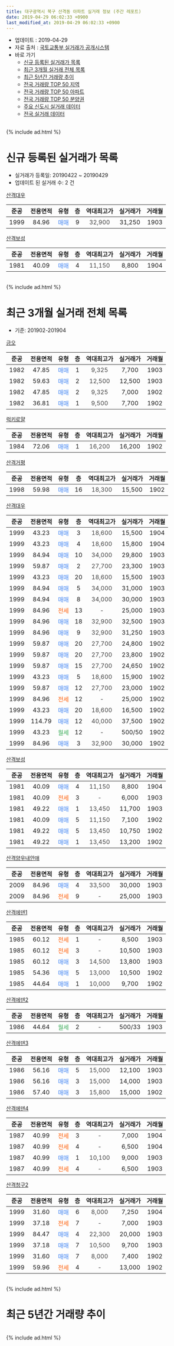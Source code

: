 ```yaml
---
title: 대구광역시 북구 산격동 아파트 실거래 정보 (주간 레포트)
date: 2019-04-29 06:02:33 +0900
last_modified_at: 2019-04-29 06:02:33 +0900
---
```


* 업데이트 : 2019-04-29
* 자료 출처 : [국토교통부 실거래가 공개시스템](http://rt.molit.go.kr)
* 바로 가기
    * [신규 등록된 실거래가 목록](#신규-등록된-실거래가-목록)
    * [최근 3개월 실거래 전체 목록](#최근-3개월-실거래-전체-목록)
    * [최근 5년간 거래량 추이](#최근-5년간-거래량-추이)
    * [전국 거래량 TOP 50 지역](https://inasie.github.io/apt-trade-info/최근-3개월-전국에서-가장-거래가-많이-발생한-지역)
    * [전국 거래량 TOP 50 아파트](https://inasie.github.io/apt-trade-info/최근-3개월-전국에서-가장-거래가-많이-발생한-아파트)
    * [전국 거래량 TOP 50 분양권](https://inasie.github.io/apt-trade-info/최근-3개월-전국에서-가장-거래가-많이-발생한-분양권)
    * [주요 신도시 실거래 데이터](https://inasie.github.io/apt-trade-info/주요-신도시)
    * [전국 실거래 데이터](https://inasie.github.io/apt-trade-info/전국)
<br>
{% include ad.html %}
<br>

# 신규 등록된 실거래가 목록
* 실거래가 등록일: 20190422 ~ 20190429
* 업데이트 된 실거래 수: 2 건


[산격대우](https://search.naver.com/search.naver?query=%EB%8C%80%EA%B5%AC%EA%B4%91%EC%97%AD%EC%8B%9C+%EB%B6%81%EA%B5%AC+%EC%82%B0%EA%B2%A9%EB%8F%99+%EC%82%B0%EA%B2%A9%EB%8C%80%EC%9A%B0)

|준공|전용면적|유형|층|역대최고가|실거래가|거래월|
|:---:|:---:|:---:|:---:|:---:|:---:|:---:|
|1999|84.96|<span style="color:#4285f3">매매</span>|9|<span style="color:#444444">32,900</span>|31,250|1903|

[산격보성](https://search.naver.com/search.naver?query=%EB%8C%80%EA%B5%AC%EA%B4%91%EC%97%AD%EC%8B%9C+%EB%B6%81%EA%B5%AC+%EC%82%B0%EA%B2%A9%EB%8F%99+%EC%82%B0%EA%B2%A9%EB%B3%B4%EC%84%B1)

|준공|전용면적|유형|층|역대최고가|실거래가|거래월|
|:---:|:---:|:---:|:---:|:---:|:---:|:---:|
|1981|40.09|<span style="color:#4285f3">매매</span>|4|<span style="color:#444444">11,150</span>|8,800|1904|


<br>
{% include ad.html %}
<br>

# 최근 3개월 실거래 전체 목록
* 기준: 201902-201904


[금오](https://search.naver.com/search.naver?query=%EB%8C%80%EA%B5%AC%EA%B4%91%EC%97%AD%EC%8B%9C+%EB%B6%81%EA%B5%AC+%EC%82%B0%EA%B2%A9%EB%8F%99+%EA%B8%88%EC%98%A4)

|준공|전용면적|유형|층|역대최고가|실거래가|거래월|
|:---:|:---:|:---:|:---:|:---:|:---:|:---:|
|1982|47.85|<span style="color:#4285f3">매매</span>|1|<span style="color:#444444">9,325</span>|7,700|1903|
|1982|59.63|<span style="color:#4285f3">매매</span>|2|<span style="color:#444444">12,500</span>|12,500|1903|
|1982|47.85|<span style="color:#4285f3">매매</span>|2|<span style="color:#444444">9,325</span>|7,000|1902|
|1982|36.81|<span style="color:#4285f3">매매</span>|1|<span style="color:#444444">9,500</span>|7,700|1902|

[럭키로얄](https://search.naver.com/search.naver?query=%EB%8C%80%EA%B5%AC%EA%B4%91%EC%97%AD%EC%8B%9C+%EB%B6%81%EA%B5%AC+%EC%82%B0%EA%B2%A9%EB%8F%99+%EB%9F%AD%ED%82%A4%EB%A1%9C%EC%96%84)

|준공|전용면적|유형|층|역대최고가|실거래가|거래월|
|:---:|:---:|:---:|:---:|:---:|:---:|:---:|
|1984|72.06|<span style="color:#4285f3">매매</span>|1|<span style="color:#444444">16,200</span>|16,200|1902|

[산격거평](https://search.naver.com/search.naver?query=%EB%8C%80%EA%B5%AC%EA%B4%91%EC%97%AD%EC%8B%9C+%EB%B6%81%EA%B5%AC+%EC%82%B0%EA%B2%A9%EB%8F%99+%EC%82%B0%EA%B2%A9%EA%B1%B0%ED%8F%89)

|준공|전용면적|유형|층|역대최고가|실거래가|거래월|
|:---:|:---:|:---:|:---:|:---:|:---:|:---:|
|1998|59.98|<span style="color:#4285f3">매매</span>|16|<span style="color:#444444">18,300</span>|15,500|1902|

[산격대우](https://search.naver.com/search.naver?query=%EB%8C%80%EA%B5%AC%EA%B4%91%EC%97%AD%EC%8B%9C+%EB%B6%81%EA%B5%AC+%EC%82%B0%EA%B2%A9%EB%8F%99+%EC%82%B0%EA%B2%A9%EB%8C%80%EC%9A%B0)

|준공|전용면적|유형|층|역대최고가|실거래가|거래월|
|:---:|:---:|:---:|:---:|:---:|:---:|:---:|
|1999|43.23|<span style="color:#4285f3">매매</span>|3|<span style="color:#444444">18,600</span>|15,500|1904|
|1999|43.23|<span style="color:#4285f3">매매</span>|4|<span style="color:#444444">18,600</span>|15,800|1904|
|1999|84.94|<span style="color:#4285f3">매매</span>|10|<span style="color:#444444">34,000</span>|29,800|1903|
|1999|59.87|<span style="color:#4285f3">매매</span>|2|<span style="color:#444444">27,700</span>|23,300|1903|
|1999|43.23|<span style="color:#4285f3">매매</span>|20|<span style="color:#444444">18,600</span>|15,500|1903|
|1999|84.94|<span style="color:#4285f3">매매</span>|5|<span style="color:#444444">34,000</span>|31,000|1903|
|1999|84.94|<span style="color:#4285f3">매매</span>|8|<span style="color:#444444">34,000</span>|30,000|1903|
|1999|84.96|<span style="color:#ff5a00">전세</span>|13|<span style="color:#444444">-</span>|25,000|1903|
|1999|84.96|<span style="color:#4285f3">매매</span>|18|<span style="color:#444444">32,900</span>|32,500|1903|
|1999|84.96|<span style="color:#4285f3">매매</span>|9|<span style="color:#444444">32,900</span>|31,250|1903|
|1999|59.87|<span style="color:#4285f3">매매</span>|20|<span style="color:#444444">27,700</span>|24,800|1902|
|1999|59.87|<span style="color:#4285f3">매매</span>|20|<span style="color:#444444">27,700</span>|23,800|1902|
|1999|59.87|<span style="color:#4285f3">매매</span>|15|<span style="color:#444444">27,700</span>|24,650|1902|
|1999|43.23|<span style="color:#4285f3">매매</span>|5|<span style="color:#444444">18,600</span>|15,900|1902|
|1999|59.87|<span style="color:#4285f3">매매</span>|12|<span style="color:#444444">27,700</span>|23,000|1902|
|1999|84.96|<span style="color:#ff5a00">전세</span>|12|<span style="color:#444444">-</span>|25,000|1902|
|1999|43.23|<span style="color:#4285f3">매매</span>|20|<span style="color:#444444">18,600</span>|16,500|1902|
|1999|114.79|<span style="color:#4285f3">매매</span>|12|<span style="color:#444444">40,000</span>|37,500|1902|
|1999|43.23|<span style="color:#34a853">월세</span>|12|<span style="color:#444444">-</span>|500/50|1902|
|1999|84.96|<span style="color:#4285f3">매매</span>|3|<span style="color:#444444">32,900</span>|30,000|1902|

[산격보성](https://search.naver.com/search.naver?query=%EB%8C%80%EA%B5%AC%EA%B4%91%EC%97%AD%EC%8B%9C+%EB%B6%81%EA%B5%AC+%EC%82%B0%EA%B2%A9%EB%8F%99+%EC%82%B0%EA%B2%A9%EB%B3%B4%EC%84%B1)

|준공|전용면적|유형|층|역대최고가|실거래가|거래월|
|:---:|:---:|:---:|:---:|:---:|:---:|:---:|
|1981|40.09|<span style="color:#4285f3">매매</span>|4|<span style="color:#444444">11,150</span>|8,800|1904|
|1981|40.09|<span style="color:#ff5a00">전세</span>|3|<span style="color:#444444">-</span>|6,000|1903|
|1981|49.22|<span style="color:#4285f3">매매</span>|1|<span style="color:#444444">13,450</span>|11,700|1903|
|1981|40.09|<span style="color:#4285f3">매매</span>|5|<span style="color:#444444">11,150</span>|7,100|1902|
|1981|49.22|<span style="color:#4285f3">매매</span>|5|<span style="color:#444444">13,450</span>|10,750|1902|
|1981|49.22|<span style="color:#4285f3">매매</span>|1|<span style="color:#444444">13,450</span>|13,200|1902|

[산격양우내안애](https://search.naver.com/search.naver?query=%EB%8C%80%EA%B5%AC%EA%B4%91%EC%97%AD%EC%8B%9C+%EB%B6%81%EA%B5%AC+%EC%82%B0%EA%B2%A9%EB%8F%99+%EC%82%B0%EA%B2%A9%EC%96%91%EC%9A%B0%EB%82%B4%EC%95%88%EC%95%A0)

|준공|전용면적|유형|층|역대최고가|실거래가|거래월|
|:---:|:---:|:---:|:---:|:---:|:---:|:---:|
|2009|84.96|<span style="color:#4285f3">매매</span>|4|<span style="color:#444444">33,500</span>|30,000|1903|
|2009|84.96|<span style="color:#ff5a00">전세</span>|9|<span style="color:#444444">-</span>|25,000|1903|

[산격에덴1](https://search.naver.com/search.naver?query=%EB%8C%80%EA%B5%AC%EA%B4%91%EC%97%AD%EC%8B%9C+%EB%B6%81%EA%B5%AC+%EC%82%B0%EA%B2%A9%EB%8F%99+%EC%82%B0%EA%B2%A9%EC%97%90%EB%8D%B41)

|준공|전용면적|유형|층|역대최고가|실거래가|거래월|
|:---:|:---:|:---:|:---:|:---:|:---:|:---:|
|1985|60.12|<span style="color:#ff5a00">전세</span>|1|<span style="color:#444444">-</span>|8,500|1903|
|1985|60.12|<span style="color:#ff5a00">전세</span>|3|<span style="color:#444444">-</span>|10,500|1903|
|1985|60.12|<span style="color:#4285f3">매매</span>|3|<span style="color:#444444">14,500</span>|13,800|1903|
|1985|54.36|<span style="color:#4285f3">매매</span>|5|<span style="color:#444444">13,000</span>|10,500|1902|
|1985|44.64|<span style="color:#4285f3">매매</span>|1|<span style="color:#444444">10,000</span>|9,700|1902|

[산격에덴2](https://search.naver.com/search.naver?query=%EB%8C%80%EA%B5%AC%EA%B4%91%EC%97%AD%EC%8B%9C+%EB%B6%81%EA%B5%AC+%EC%82%B0%EA%B2%A9%EB%8F%99+%EC%82%B0%EA%B2%A9%EC%97%90%EB%8D%B42)

|준공|전용면적|유형|층|역대최고가|실거래가|거래월|
|:---:|:---:|:---:|:---:|:---:|:---:|:---:|
|1986|44.64|<span style="color:#34a853">월세</span>|2|<span style="color:#444444">-</span>|500/33|1903|

[산격에덴3](https://search.naver.com/search.naver?query=%EB%8C%80%EA%B5%AC%EA%B4%91%EC%97%AD%EC%8B%9C+%EB%B6%81%EA%B5%AC+%EC%82%B0%EA%B2%A9%EB%8F%99+%EC%82%B0%EA%B2%A9%EC%97%90%EB%8D%B43)

|준공|전용면적|유형|층|역대최고가|실거래가|거래월|
|:---:|:---:|:---:|:---:|:---:|:---:|:---:|
|1986|56.16|<span style="color:#4285f3">매매</span>|5|<span style="color:#444444">15,000</span>|12,100|1903|
|1986|56.16|<span style="color:#4285f3">매매</span>|3|<span style="color:#444444">15,000</span>|14,000|1903|
|1986|57.40|<span style="color:#4285f3">매매</span>|3|<span style="color:#444444">15,800</span>|15,000|1902|


<script async src="//pagead2.googlesyndication.com/pagead/js/adsbygoogle.js"></script>
<!-- 기본 -->
<ins class="adsbygoogle"
     style="display:block"
     data-ad-client="ca-pub-2446590836940007"
     data-ad-slot="1659523306"
     data-ad-format="auto"
     data-full-width-responsive="true"></ins>
<script>
(adsbygoogle = window.adsbygoogle || []).push({});
</script>


[산격에덴4](https://search.naver.com/search.naver?query=%EB%8C%80%EA%B5%AC%EA%B4%91%EC%97%AD%EC%8B%9C+%EB%B6%81%EA%B5%AC+%EC%82%B0%EA%B2%A9%EB%8F%99+%EC%82%B0%EA%B2%A9%EC%97%90%EB%8D%B44)

|준공|전용면적|유형|층|역대최고가|실거래가|거래월|
|:---:|:---:|:---:|:---:|:---:|:---:|:---:|
|1987|40.99|<span style="color:#ff5a00">전세</span>|3|<span style="color:#444444">-</span>|7,000|1904|
|1987|40.99|<span style="color:#ff5a00">전세</span>|4|<span style="color:#444444">-</span>|6,500|1904|
|1987|40.99|<span style="color:#4285f3">매매</span>|1|<span style="color:#444444">10,100</span>|9,000|1903|
|1987|40.99|<span style="color:#ff5a00">전세</span>|4|<span style="color:#444444">-</span>|6,500|1903|

[산격청구2](https://search.naver.com/search.naver?query=%EB%8C%80%EA%B5%AC%EA%B4%91%EC%97%AD%EC%8B%9C+%EB%B6%81%EA%B5%AC+%EC%82%B0%EA%B2%A9%EB%8F%99+%EC%82%B0%EA%B2%A9%EC%B2%AD%EA%B5%AC2)

|준공|전용면적|유형|층|역대최고가|실거래가|거래월|
|:---:|:---:|:---:|:---:|:---:|:---:|:---:|
|1999|31.60|<span style="color:#4285f3">매매</span>|6|<span style="color:#444444">8,000</span>|7,250|1904|
|1999|37.18|<span style="color:#ff5a00">전세</span>|7|<span style="color:#444444">-</span>|7,000|1903|
|1999|84.47|<span style="color:#4285f3">매매</span>|4|<span style="color:#444444">22,300</span>|20,000|1903|
|1999|37.18|<span style="color:#4285f3">매매</span>|7|<span style="color:#444444">10,500</span>|9,700|1903|
|1999|31.60|<span style="color:#4285f3">매매</span>|7|<span style="color:#444444">8,000</span>|7,400|1902|
|1999|59.96|<span style="color:#ff5a00">전세</span>|4|<span style="color:#444444">-</span>|13,000|1902|


<br>
{% include ad.html %}
<br>

# 최근 5년간 거래량 추이


<div style="width:100%;">
    <canvas id="deal_progress" height="200"></canvas>
</div>

<script>
new Chart(document.getElementById("deal_progress"), {
    type: 'line',
    data: {
        labels: ['201404','201405','201406','201407','201408','201409','201410','201411','201412','201501','201502','201503','201504','201505','201506','201507','201508','201509','201510','201511','201512','201601','201602','201603','201604','201605','201606','201607','201608','201609','201610','201611','201612','201701','201702','201703','201704','201705','201706','201707','201708','201709','201710','201711','201712','201801','201802','201803','201804','201805','201806','201807','201808','201809','201810','201811','201812','201901','201902','201903','201904'],
        datasets: [{
            label: '매매',
            pointRadius: 1,
            data: [21, 24, 19, 20, 17, 30, 32, 19, 18, 15, 16, 27, 26, 25, 22, 19, 18, 23, 14, 10, 5, 5, 5, 14, 10, 13, 7, 14, 12, 15, 16, 10, 10, 14, 17, 13, 10, 16, 20, 18, 15, 16, 19, 22, 12, 10, 16, 29, 20, 22, 23, 11, 17, 22, 25, 15, 7, 18, 19, 17, 4],
            borderColor: "rgba(255, 201, 14, 1)",
            backgroundColor: "rgba(255, 201, 14, 0.5)",
            fill: false,
            lineTension: 0
        },{
            label: '전월세',
            pointRadius: 1,
            data: [12, 10, 11, 15, 6, 7, 13, 10, 16, 10, 5, 9, 16, 6, 11, 10, 13, 7, 10, 8, 9, 20, 17, 14, 7, 10, 11, 7, 6, 3, 6, 7, 8, 8, 13, 12, 7, 9, 10, 9, 10, 13, 8, 7, 14, 16, 11, 22, 19, 11, 12, 3, 8, 6, 8, 7, 15, 12, 3, 8, 2],
            borderColor: "rgba(0, 141, 185, 1)",
            backgroundColor: "rgba(0, 141, 185, 0.5)",
            fill: false,
            lineTension: 0
        }
        ]
    },
    options: {
        responsive: true,
        title: {
            display: false
        },
        tooltips: {
            mode: 'index',
            intersect: false
        },
        hover: {
            mode: 'nearest',
            intersect: true
        },
        scales: {
            xAxes: [{
                display: true,
                scaleLabel: {
                    display: true,
                    labelString: '년/월'
                }
            }],
            yAxes: [{
                display: true,
                ticks: {
                    suggestedMin: 0,
                },
                scaleLabel: {
                    display: true,
                    labelString: '실거래 수'
                }
            }]
        }
    }
});

</script>


<br>
{% include ad.html %}
<br>

